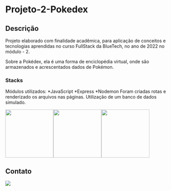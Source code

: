 # Projeto-2-Pokedex

## Descrição

Projeto elaborado com finalidade acadêmica, para aplicação de conceitos e tecnologias aprendidas no curso FullStack da BlueTech, no ano de 2022 no módulo - 2. 

Sobre a Pokédex, ela é uma forma de enciclopédia virtual, onde são armazenados e acrescentados dados de Pokémon.  

### Stacks
Módulos utilizados:
*JavaScript
*Express
*Nodemon
Foram criadas rotas e renderizado os arquivos nas páginas. Utilização de um banco de dados simulado.


<div style="display: flex;" style="gap: 10;">
<img src="https://raw.githubusercontent.com/tomchen/stack-icons/634d5c036a2a7ca0115c94ab2ce86c7e79e01e13/logos/javascript.svg" height="150" width="150">

<img src="https://raw.githubusercontent.com/tomchen/stack-icons/634d5c036a2a7ca0115c94ab2ce86c7e79e01e13/logos/express.svg" height="150" width="150">

<img src="https://raw.githubusercontent.com/tomchen/stack-icons/634d5c036a2a7ca0115c94ab2ce86c7e79e01e13/logos/nodemon.svg" height="150" width="150">
</div>

## Contato

 <a href="https://www.linkedin.com/in/advogadoandreihoffmann/" target="_blank"> <img src="https://img.icons8.com/fluency/144/000000/linkedin.png"/></a>

